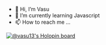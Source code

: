 - 👋 Hi, I’m Vasu
- 🌱 I’m currently learning Javascript
- 📫 How to reach me ...

<!---
VASU-13/VASU-13 is a ✨ special ✨ repository because its `README.md` (this file) appears on your GitHub profile.
You can click the Preview link to take a look at your changes.
--->
[![@vasu13's Holopin board](https://holopin.io/api/user/board?user=vasu13)](https://holopin.io/@vasu13)
